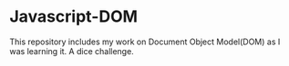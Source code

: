 # Javascript-DOM
This repository includes my work on Document Object Model(DOM) as I was learning it. A dice challenge.
